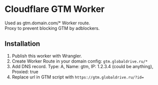 # Cloudflare GTM Worker

Used as gtm.domain.com/* Worker route.  
Proxy to prevent blocking GTM by adblockers. 

## Installation

1. Publish this worker with Wrangler.
2. Create Worker Route in your domain config: `gtm.globaldrive.ru/*`
3. Add DNS record. Type: A, Name: gtm, IP: 1.2.3.4 (could be anything), Proxied: true
4. Replace url in GTM script with `https://gtm.globaldrive.ru/?id=`
